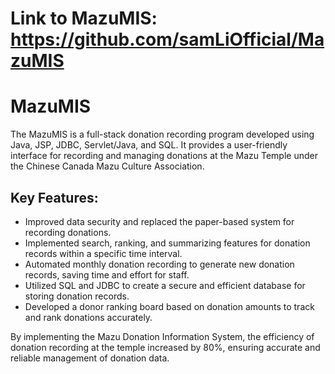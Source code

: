 # Link to MazuMIS: https://github.com/samLiOfficial/MazuMIS
# MazuMIS

The MazuMIS is a full-stack donation recording program developed using Java, JSP, JDBC, Servlet/Java, and SQL. It provides a user-friendly interface for recording and managing donations at the Mazu Temple under the Chinese Canada Mazu Culture Association.

## Key Features:

- Improved data security and replaced the paper-based system for recording donations.
- Implemented search, ranking, and summarizing features for donation records within a specific time interval.
- Automated monthly donation recording to generate new donation records, saving time and effort for staff.
- Utilized SQL and JDBC to create a secure and efficient database for storing donation records.
- Developed a donor ranking board based on donation amounts to track and rank donations accurately.

By implementing the Mazu Donation Information System, the efficiency of donation recording at the temple increased by 80%, ensuring accurate and reliable management of donation data.
